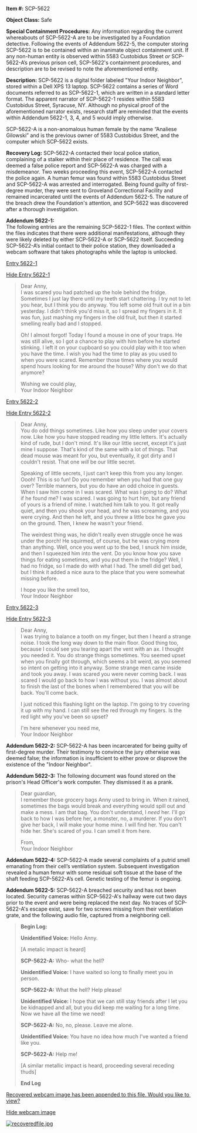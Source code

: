**Item #:** SCP-5622

**Object Class:** Safe

**Special Containment Procedures:** Any information regarding the current whereabouts of SCP-5622-A are to be investigated by a Foundation detective. Following the events of Addendum 5622-5, the computer storing SCP-5622 is to be contained within an inanimate object containment unit. If any non-human entity is observed within 5583 Custobidus Street _or_ SCP-5622-A’s previous prison cell, SCP-5622's containment procedures, and description are to be revised to note the aforementioned entity.

**Description:** SCP-5622 is a digital folder labeled "Your Indoor Neighbor", stored within a Dell XPS 13 laptop. SCP-5622 contains a series of Word documents referred to as SCP-5622-1, which are written in a standard letter format. The apparent narrator of SCP-5622-1 resides within 5583 Custobidus Street, Syracuse, NY. Although no physical proof of the aforementioned narrator exists, research staff are reminded that the events within Addendum 5622-1, 3, 4, and 5 would imply otherwise.

SCP-5622-A is a non-anomalous human female by the name “Analiese Gilowski” and is the previous owner of 5583 Custobidus Street, and the computer which SCP-5622 exists.

**Recovery Log:** SCP-5622-A contacted their local police station, complaining of a stalker within their place of residence. The call was deemed a false police report and SCP-5622-A was charged with a misdemeanor. Two weeks proceeding this event, SCP-5622-A contacted the police again. A human femur was found within 5583 Custobidus Street and SCP-5622-A was arrested and interrogated. Being found guilty of first-degree murder, they were sent to Groveland Correctional Facility and remained incarcerated until the events of Addendum 5622-5. The nature of the breach drew the Foundation's attention, and SCP-5622 was discovered after a thorough investigation.

**Addendum 5622-1:**  
The following entries are the remaining SCP-5622-1 files. The context within the files indicates that there were additional manifestations, although they were likely deleted by either SCP-5622-A or SCP-5622 itself. Succeeding SCP-5622-A‘s initial contact to their police station, they downloaded a webcam software that takes photographs while the laptop is unlocked.

[Entry 5622-1](javascript:;)

[Hide Entry 5622-1](javascript:;)

> Dear Anny,  
> I was scared you had patched up the hole behind the fridge. Sometimes I just lay there until my teeth start chattering. I try not to let you hear, but I think you do anyway. You left some old fruit out in a bin yesterday. I didn't think you'd miss it, so I spread my fingers in it. It was fun, just mashing my fingers in the old fruit, but then it started smelling really bad and I stopped.
> 
> Oh! I almost forgot! Today I found a mouse in one of your traps. He was still alive, so I got a chance to play with him before he started stinking. I left it on your cupboard so you could play with it too when you have the time. I wish you had the time to play as you used to when you were scared. Remember those times where you would spend hours looking for me around the house? Why don't we do that anymore?
> 
> Wishing we could play,  
> Your Indoor Neighbor

[Entry 5622-2](javascript:;)

[Hide Entry 5622-2](javascript:;)

> Dear Anny,  
> You do odd things sometimes. Like how you sleep under your covers now. Like how you have stopped reading my little letters. It's actually kind of rude, but I don't mind. It's like our little secret, except it's just mine I suppose. That's kind of the same with a lot of things. That dead mouse was meant for you, but eventually, it got dirty and I couldn't resist. That one _will_ be our little secret.
> 
> Speaking of little secrets, I just can't keep this from you any longer. Oooh! This is so fun! Do you remember when you had that one guy over? Terrible manners, but you do have an odd choice in guests. When I saw him come in I was scared. What was I going to do? What if he found me? I was scared. I was going to hurt him, but any friend of yours is a friend of mine. I watched him talk to you. It got really quiet, and then you shook your head, and he was screaming, and you were crying. And then he left, and you threw a little box he gave you on the ground. Then, I knew he wasn't your friend.
> 
> The weirdest thing was, he didn't really even struggle once he was under the porch! He squirmed, of course, but he was crying more than anything. Well, once you went up to the bed, I snuck him inside, and then I squeezed him into the vent. Do you know how you save things for eating sometimes, and you put them in the fridge? Well, I had no fridge, so I made do with what I had. The smell did get bad, but I think it added a nice aura to the place that you were somewhat missing before.
> 
> I hope you like the smell too,  
> Your Indoor Neighbor

[Entry 5622-3](javascript:;)

[Hide Entry 5622-3](javascript:;)

> Dear Anny,  
> I was trying to balance a tooth on my finger, but then I heard a strange noise. I took the long way down to the main floor. Good thing too, because I could see you tearing apart the vent with an ax. I thought you needed it. You do strange things sometimes. You seemed upset when you finally got through, which seems a bit weird, as you seemed so intent on getting into it anyway. Some strange men came inside and took you away. I was scared you were never coming back. I was scared I would go back to how I was without you. I was almost about to finish the last of the bones when I remembered that you will be back. You'll come back.
> 
> I just noticed this flashing light on the laptop. I'm going to try covering it up with my hand. I can still see the red through my fingers. Is the red light why you've been so upset?
> 
> I'm here whenever you need me,  
> Your Indoor Neighbor

**Addendum 5622-2:** SCP-5622-A has been incarcerated for being guilty of first-degree murder. Their testimony to convince the jury otherwise was deemed false; the information is insufficient to either prove or disprove the existence of the "Indoor Neighbor".

**Addendum 5622-3:** The following document was found stored on the prison's Head Officer's work computer. They dismissed it as a prank.

> Dear guardian,  
> I remember those grocery bags Anny used to bring in. When it rained, sometimes the bags would break and everything would spill out and make a mess. I am that bag. You don't understand, I _need_ her. I'll go back to how I was before her, a monster, no, a murderer. If you don't give her back, I will make your home mine. I will find her. You can't hide her. She's scared of you. I can smell it from here.
> 
> From,  
> Your Indoor Neighbor

**Addendum 5622-4:** SCP-5622-A made several complaints of a putrid smell emanating from their cell’s ventilation system. Subsequent investigation revealed a human femur with some residual soft tissue at the base of the shaft feeding SCP-5622-A’s cell. Genetic testing of the femur is ongoing.

**Addendum 5622-5:** SCP-5622-A breached security and has not been located. Security cameras within SCP-5622-A's hallway were cut two days prior to the event and were being replaced the next day. No traces of SCP-5622-A's escape exist, save for two screws missing from their ventilation grate, and the following audio file, captured from a neighboring cell.

> **Begin Log:**
> 
> **Unidentified Voice:** Hello Anny.
> 
> \[A metalic impact is heard\]
> 
> **SCP-5622-A:** Who- what the hell?
> 
> **Unidentified Voice:** I have waited so long to finally meet you in person.
> 
> **SCP-5622-A:** What the hell? Help please!
> 
> **Unidentified Voice:** I hope that we can still stay friends after I let you be kidnapped and all, but you did keep me waiting for a long time. Now we have all the time we need!
> 
> **SCP-5622-A:** No, no, please. Leave me alone.
> 
> **Unidentified Voice:** You have no idea how much I've wanted a friend like you.
> 
> **SCP-5622-A:** Help me!
> 
> \[A similar metallic impact is heard, proceeding several receding thuds\]
> 
> **End Log**

[Recovered webcam image has been appended to this file. Would you like to view?](javascript:;)

[Hide webcam image](javascript:;)

[![recoveredfile.jpg](http://scp-wiki.wdfiles.com/local--resized-images/scp-5622/recoveredfile.jpg/medium.jpg)](http://scp-wiki.wdfiles.com/local--files/scp-5622/recoveredfile.jpg)